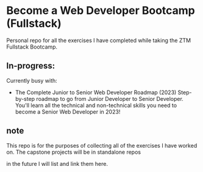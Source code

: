 # Become a Web Developer Bootcamp (Fullstack)

Personal repo for all the exercises I have completed while taking the ZTM Fullstack Bootcamp. 


## In-progress:

Currently busy with:

* The Complete Junior to Senior Web Developer Roadmap (2023) 
Step-by-step roadmap to go from Junior Developer to Senior Developer. You'll learn all the technical and non-technical skills you need to become a Senior Web Developer in 2023!

## note

This repo is for the purposes of collecting all of the exercises I have worked on.  The capstone projects will be in standalone repos

in the future I will list and link them here.




